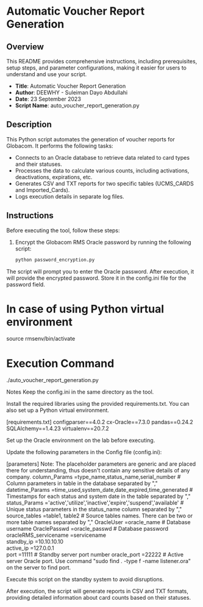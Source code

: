 # Automatic Voucher Report Generation

## Overview
This README provides comprehensive instructions, including prerequisites, setup steps, and parameter configurations, 
making it easier for users to understand and use your script.


- **Title**: Automatic Voucher Report Generation
- **Author**: DEEWHY - Suleiman Dayo Abdullahi
- **Date**: 23 September 2023
- **Script Name**: auto_voucher_report_generation.py

## Description

This Python script automates the generation of voucher reports for Globacom. It performs the following tasks:

- Connects to an Oracle database to retrieve data related to card types and their statuses.
- Processes the data to calculate various counts, including activations, deactivations, expirations, etc.
- Generates CSV and TXT reports for two specific tables (UCMS_CARDS and Imported_Cards).
- Logs execution details in separate log files.

## Instructions

Before executing the tool, follow these steps:

1. Encrypt the Globacom RMS Oracle password by running the following script:
   ```bash
   python password_encryption.py

   
The script will prompt you to enter the Oracle password.
After execution, it will provide the encrypted password. Store it in the config.ini file for the password field.


# In case of using Python virtual environment
source rmsenv/bin/activate

# Execution Command
./auto_voucher_report_generation.py


Notes
Keep the config.ini in the same directory as the tool.

Install the required libraries using the provided requirements.txt. You can also set up a Python virtual environment.


[requirements.txt]
configparser==4.0.2
cx-Oracle==7.3.0
pandas==0.24.2
SQLAlchemy==1.4.23
virtualenv==20.7.2



Set up the Oracle environment on the lab before executing.

Update the following parameters in the Config file (config.ini):

[parameters]
Note: The placeholder parameters are generic and are placed there for understanding, thus doesn't contain any sensitive details of any company.
column_Params =type_name,status_name,serial_number                             # Column parameters in table in the database separated by ","
datetime_Params =time_used,system_date,date_expired,time_generated             # Timestamps for each status  and system date in the table separated by ","
status_Params ='active','utilize','inactive','expire','suspend','available'    # Unique status parameters in the status_name column separated by ","
source_tables =table1, table2                                                  # Source tables names. There can be two or more table names separated by ","
OracleUser =oracle_name                                                        # Database username
OraclePasswd =oracle_passwd                                                    # Database password
oracleRMS_servicename =servicename                                             
standby_ip =10.10.10.10                                                        
active_ip =127.0.0.1                                                           
port   =11111                                                                  # Standby server port number
oracle_port =22222                           # Active server Oracle port. Use command "sudo find . -type f -name listener.ora" on the server to find port.



Execute this script on the standby system to avoid disruptions.

After execution, the script will generate reports in CSV and TXT formats, providing detailed information about card counts based on their statuses.

